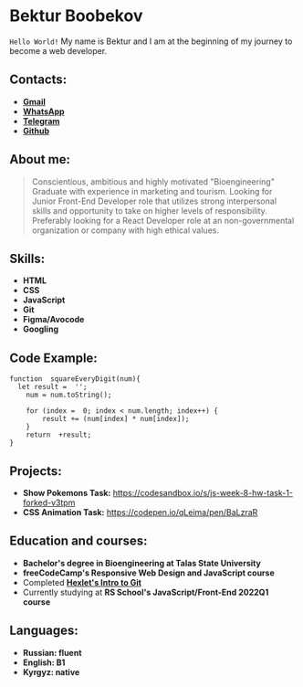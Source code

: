 # Bektur Boobekov
`Hello World!` My name is Bektur and I am at the beginning of my journey to become a web developer.

## Contacts:
* [**Gmail**](mailto:bekturboobekov@gmail.com)
* [**WhatsApp**](https://wa.me/+996999866800)
* [**Telegram**](https://t.me/KGcitiZen)
* [**Github**](https://github.com/KGcitiZen)

## About me:
> Conscientious, ambitious and highly motivated "Bioengineering" Graduate with experience in marketing and tourism. Looking for Junior Front-End Developer role that utilizes strong interpersonal skills and opportunity to take on higher levels of responsibility. Preferably looking for a React Developer role at an non-governmental organization or company with high ethical values.

## Skills:
* **HTML**
* **CSS**
* **JavaScript**
* **Git**
* **Figma/Avocode**
* **Googling**

## Code Example:
```
function  squareEveryDigit(num){
  let result =  '';
	num = num.toString();

	for (index =  0; index < num.length; index++) {
	    result += (num[index] * num[index]);
	}
	return  +result;
}
```

## Projects:
* **Show Pokemons Task:**
https://codesandbox.io/s/js-week-8-hw-task-1-forked-v3tpm
* **CSS Animation Task:**
https://codepen.io/qLeima/pen/BaLzraR

## Education and courses:
* **Bachelor's degree in Bioengineering at Talas State University**
* **freeCodeCamp's Responsive Web Design and JavaScript course**
* Completed [**Hexlet's Intro to Git**](https://ru.hexlet.io/courses/intro_to_git)
* Currently studying at **RS School's JavaScript/Front-End 2022Q1 course**

## Languages:
* **Russian: fluent**
* **English: B1**
* **Kyrgyz: native**
